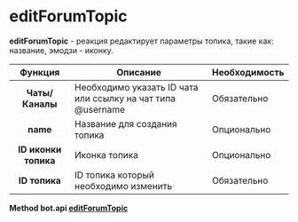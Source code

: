 # editForumTopic 

**editForumTopic** - реакция редактирует параметры топика, такие как: название, эмодзи - иконку.

|       Функция        | Описание                                                    | Необходимость |
|:--------------------:|-------------------------------------------------------------|---------------|
|   **Чаты/Каналы**    | Необходимо указать ID чата или ссылку на чат типа @username | Обязательно   |
|       **name**       | Название для создания топика                                | Опционально   |
| **ID иконки топика** | Иконка топика                                               | Опционально   |
|    **ID топика**     | ID топика который необходимо изменить                       | Обязательно   |

**Method bot.api [editForumTopic](https://core.telegram.org/bots/api#editforumtopic)**